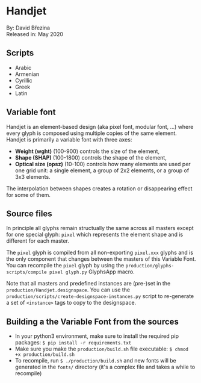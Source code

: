 # Handjet

By: David Březina  
Released in: May 2020

## Scripts

- Arabic
- Armenian
- Cyrillic
- Greek
- Latin

## Variable font

Handjet is an element-based design (aka pixel font, modular font, …) where every glyph is composed using multiple copies of the same element. Handjet is primarily a variable font with three axes:

- **Weight (wght)** (100-900) controls the size of the element,
- **Shape (SHAP)** (100-1800) controls the shape of the element,
- **Optical size (opsz)** (10-100) controls how many elements are used per one grid unit: a single element, a group of 2x2 elements, or a group of 3x3 elements.

The interpolation between shapes creates a rotation or disappearing effect for some of them.

## Source files

In principle all glyphs remain structually the same across all masters except for one special glyph: `pixel` which represents the element shape and is different for each master.

The `pixel` glyph is compiled from all non-exporting `pixel.xxx` glyphs and is the only component that changes between the masters of this Variable Font. You can recompile the `pixel` glyph by using the `production/glyphs-scripts/compile pixel glyph.py` GlyphsApp macro.

Note that all masters and predefined instances are (pre-)set in the `production/Handjet.designspace`. You can use the `production/scripts/create-designspace-instances.py` script to re-generate a set of `<instance>` tags to copy to the designspace.

## Building a the Variable Font from the sources

- In your python3 environment, make sure to install the required pip packages: `$ pip install -r requirements.txt`
- Make sure you make the `production/build.sh` file executable: `$ chmod +x production/build.sh`
- To recompile, run `$ ./production/build.sh` and new fonts will be generated in the `fonts/` directory (it's a complex file and takes a while to recompile)